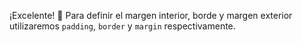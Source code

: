¡Excelente! :tada: Para definir el margen interior, borde y margen exterior utilizaremos `padding`, `border` y `margin` respectivamente.